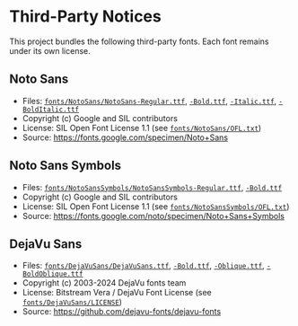 # Third-Party Notices

This project bundles the following third-party fonts. Each font remains under its own license.

## Noto Sans
- Files: [`fonts/NotoSans/NotoSans-Regular.ttf`](./fonts/NotoSans/NotoSans-Regular.ttf), [`-Bold.ttf`](./fonts/NotoSans/NotoSans-Bold.ttf), [`-Italic.ttf`](./fonts/NotoSans/NotoSans-Italic.ttf), [`-BoldItalic.ttf`](./fonts/NotoSans/NotoSans-BoldItalic.ttf)
- Copyright (c) Google and SIL contributors
- License: SIL Open Font License 1.1 (see [`fonts/NotoSans/OFL.txt`](./fonts/NotoSans/OFL.txt))
- Source: https://fonts.google.com/specimen/Noto+Sans

## Noto Sans Symbols
- Files: [`fonts/NotoSansSymbols/NotoSansSymbols-Regular.ttf`](./fonts/NotoSansSymbols/NotoSansSymbols-Regular.ttf), [`-Bold.ttf`](./fonts/NotoSansSymbols/NotoSansSymbols-Bold.ttf)
- Copyright (c) Google and SIL contributors
- License: SIL Open Font License 1.1 (see [`fonts/NotoSansSymbols/OFL.txt`](./fonts/NotoSansSymbols/OFL.txt))
- Source: https://fonts.google.com/noto/specimen/Noto+Sans+Symbols

## DejaVu Sans
- Files: [`fonts/DejaVuSans/DejaVuSans.ttf`](./fonts/DejaVuSans/DejaVuSans.ttf), [`-Bold.ttf`](./fonts/DejaVuSans/DejaVuSans-Bold.ttf), [`-Oblique.ttf`](./fonts/DejaVuSans/DejaVuSans-Oblique.ttf), [`-BoldOblique.ttf`](./fonts/DejaVuSans/DejaVuSans-BoldOblique.ttf)
- Copyright (c) 2003-2024 DejaVu fonts team
- License: Bitstream Vera / DejaVu Font License (see [`fonts/DejaVuSans/LICENSE`](./fonts/DejaVuSans/LICENSE))
- Source: https://github.com/dejavu-fonts/dejavu-fonts
